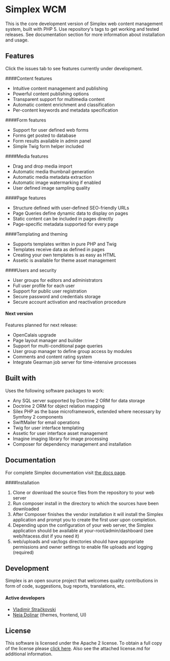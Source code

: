 Simplex WCM
=========

This is the core development version of Simplex web content management system, built with PHP 5. Use repository's tags to get working and tested releases. See documentation section for more information about installation and usage.

Features
----
   
Click the issues tab to see features currently under development.
   
####Content features

   * Intuitive content management and publishing
   * Powerful content publishing options
   * Transparent support for multimedia content
   * Automatic content enrichment and classification
   * Per-content keywords and metadata specification
   
####Form features

   * Support for user defined web forms
   * Forms get posted to database
   * Form results available in admin panel
   * Simple Twig form helper included
  
####Media features

   * Drag and drop media import
   * Automatic media thumbnail generation
   * Automatic media metadata extraction
   * Automatic image watermarking if enabled
   * User defined image sampling quality

####Page features

   * Structure defined with user-defined SEO-friendly URLs
   * Page Queries define dynamic data to display on pages
   * Static content can be included in pages directly
   * Page-specific metadata supported for every page
   
####Templating and theming

   * Supports templates written in pure PHP and Twig
   * Templates receive data as defined in pages
   * Creating your own templates is as easy as HTML
   * Assetic is available for theme asset management
   
####Users and security

   * User groups for editors and administrators
   * Full user profile for each user
   * Support for public user registration
   * Secure password and credentials storage
   * Secure account activation and reactivation procedure
  
#### Next version
   
   Features planned for next release:
   
   * OpenCalais upgrade
   * Page layout manager and builder
   * Support for multi-conditional page queries
   * User group manager to define group access by modules
   * Comments and content rating system
   * Integrate Gearman job server for time-intensive processes   
   
  
Built with
----
Uses the following software packages to work:

   * Any SQL server supported by Doctrine 2 ORM for data storage
   * Doctrine 2 ORM for object relation mapping
   * Silex PHP as the base microframework, extended where necessary by Symfony 2 components
   * SwiftMailer for email operations
   * Twig for user interface templating
   * Assetic for user interface asset management
   * Imagine imaging library for image processing
   * Composer for dependency management and installation

Documentation
----
For complete Simplex documentation visit [the docs page](http://www.envee.eu/projects/simplex/docs]).

####Installation

  1. Clone or download the source files from the repository to your web server
  2. Run composer install in the directory to which the sources have been downloaded
  3. After Composer finishes the vendor installation it will install the Simplex application and prompt you to create the first user upon completion. 
  4. Depending upon the configuration of your web server, the Simplex application should be available at your-root/admin/dashboard (see web/htacess.dist if you need it)
  5. web/uploads and var/logs directories should have appropriate permissions and owner settings to enable file uploads and logging (required)
  
Development
----
Simplex is an open source project that welcomes quality contributions in form of code, suggestions, bug reports, translations, etc.

#### Active developers
* [Vladimir Stračkovski](https://github.com/strackovski/)
* [Neja Dolinar](https://github.com/ndolinar/) (themes, frontend, UI)

License
----
This software is licensed under the Apache 2 license. To obtain a full copy of the license please [click here](http://www.apache.org/licenses/LICENSE-2.0). Also see the attached license.md for additional information.